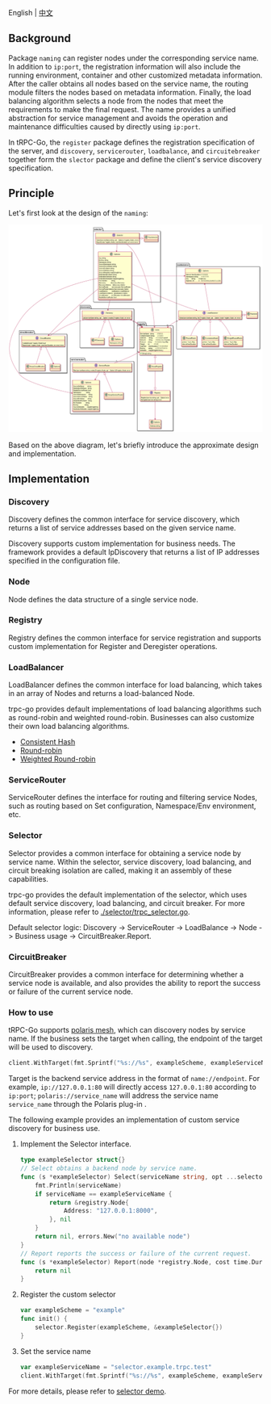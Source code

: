 English | [中文](README.zh_CN.md)

## Background

Package `naming` can register nodes under the corresponding service name. In addition to `ip:port`, the registration information will also include the running environment, container and other customized metadata information. After the caller obtains all nodes based on the service name, the routing module filters the nodes based on metadata information. Finally, the load balancing algorithm selects a node from the nodes that meet the requirements to make the final request. The name provides a unified abstraction for service management and avoids the operation and maintenance difficulties caused by directly using `ip:port`.

In tRPC-Go, the `register` package defines the registration specification of the server, and `discovery`, `servicerouter`, `loadbalance`, and `circuitebreaker` together form the `slector` package and define the client's service discovery specification.

## Principle

Let's first look at the design of the `naming`:

![naming design](/.resources_without_git_lfs/naming/naming.png)

Based on the above diagram, let's briefly introduce the approximate design and implementation.

## Implementation

### Discovery

Discovery defines the common interface for service discovery, which returns a list of service addresses based on the given service name.

Discovery supports custom implementation for business needs. The framework provides a default IpDiscovery that returns a list of IP addresses specified in the configuration file.

### Node

Node defines the data structure of a single service node.

### Registry

Registry defines the common interface for service registration and supports custom implementation for Register and Deregister operations.

### LoadBalancer

LoadBalancer defines the common interface for load balancing, which takes in an array of Nodes and returns a load-balanced Node.

trpc-go provides default implementations of load balancing algorithms such as round-robin and weighted round-robin. Businesses can also customize their own load balancing algorithms.
- [Consistent Hash](/naming/loadbalance/consistenthash)
- [Round-robin](/naming/loadbalance/roundrobin)
- [Weighted Round-robin](/naming/loadbalance/weightroundrobin)

### ServiceRouter

ServiceRouter defines the interface for routing and filtering service Nodes, such as routing based on Set configuration, Namespace/Env environment, etc.

### Selector

Selector provides a common interface for obtaining a service node by service name. Within the selector, service discovery, load balancing, and circuit breaking isolation are called, making it an assembly of these capabilities.

trpc-go provides the default implementation of the selector, which uses default service discovery, load balancing, and circuit breaker. For more information, please refer to [./selector/trpc_selector.go](/naming/selector/trpc_selector.go).

Default selector logic: Discovery -> ServiceRouter -> LoadBalance -> Node -> Business usage -> CircuitBreaker.Report.

### CircuitBreaker

CircuitBreaker provides a common interface for determining whether a service node is available, and also provides the ability to report the success or failure of the current service node.

### How to use

tRPC-Go supports [polaris mesh](https://github.com/trpc-ecosystem/go-naming-polarismesh), which can discovery nodes by service name. If the business sets the target when calling, the endpoint of the target will be used to discovery.

```go
client.WithTarget(fmt.Sprintf("%s://%s", exampleScheme, exampleServiceName)),
```

Target is the backend service address in the format of `name://endpoint`. For example, `ip://127.0.0.1:80` will directly access `127.0.0.1:80` according to `ip:port`; `polaris://service_name` will address the service name `service_name` through the Polaris plug-in .

The following example provides an implementation of custom service discovery for business use.

1. Implement the Selector interface.
   ```go
   type exampleSelector struct{}
   // Select obtains a backend node by service name.
   func (s *exampleSelector) Select(serviceName string, opt ...selector.Option) (*registry.Node,    error) {
       fmt.Println(serviceName)
       if serviceName == exampleServiceName {
           return &registry.Node{
               Address: "127.0.0.1:8000",
           }, nil
       }
       return nil, errors.New("no available node")
   }
   // Report reports the success or failure of the current request.
   func (s *exampleSelector) Report(node *registry.Node, cost time.Duration, success error) error {
       return nil
   }
   ```

2. Register the custom selector
   ```go
   var exampleScheme = "example"
   func init() {
       selector.Register(exampleScheme, &exampleSelector{})
   }
   ```

3. Set the service name
   ```go
   var exampleServiceName = "selector.example.trpc.test"
   client.WithTarget(fmt.Sprintf("%s://%s", exampleScheme, exampleServiceName))
   ```

For more details, please refer to [selector demo](/examples/features/selector).

